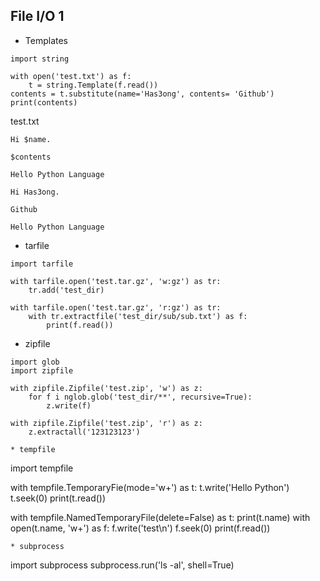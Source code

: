 ## File I/O 1

* Templates

```
import string

with open('test.txt') as f:
    t = string.Template(f.read())
contents = t.substitute(name='Has3ong', contents= 'Github')
print(contents)
```
test.txt
```
Hi $name.

$contents

Hello Python Language
```
```
Hi Has3ong.

Github

Hello Python Language
```

* tarfile

```
import tarfile

with tarfile.open('test.tar.gz', 'w:gz') as tr:
    tr.add('test_dir)

with tarfile.open('test.tar.gz', 'r:gz') as tr:
    with tr.extractfile('test_dir/sub/sub.txt') as f:
        print(f.read())
```

* zipfile

```
import glob
import zipfile

with zipfile.Zipfile('test.zip', 'w') as z:
    for f i nglob.glob('test_dir/**', recursive=True):
        z.write(f)

with zipfile.Zipfile('test.zip', 'r') as z:
    z.extractall('123123123')

* tempfile

```
import tempfile

with tempfile.TemporaryFie(mode='w+') as t:
    t.write('Hello Python')
    t.seek(0)
    print(t.read())

with tempfile.NamedTemporaryFile(delete=False) as t:
    print(t.name)
    with open(t.name, 'w+') as f:
        f.write('test\n')
        f.seek(0)
        print(f.read())
```
* subprocess
```
import subprocess
subprocess.run('ls -al', shell=True)
```
